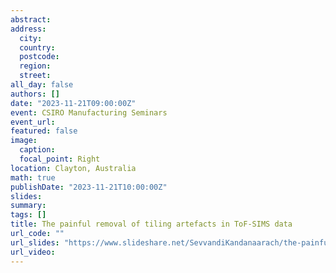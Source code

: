 ```yaml
---
abstract: 
address:
  city: 
  country: 
  postcode: 
  region: 
  street: 
all_day: false
authors: []
date: "2023-11-21T09:00:00Z" 
event: CSIRO Manufacturing Seminars
event_url: 
featured: false
image:
  caption: 
  focal_point: Right
location: Clayton, Australia
math: true
publishDate: "2023-11-21T10:00:00Z"
slides: 
summary: 
tags: []
title: The painful removal of tiling artefacts in ToF-SIMS data
url_code: ""
url_slides: "https://www.slideshare.net/SevvandiKandanaarach/the-painful-removal-of-tiling-artefacts-in-tofsims-data"
url_video: 
---
```

